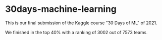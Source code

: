 # 30days-machine-learning
This is our final submission of the Kaggle course "30 Days of ML" of 2021.

We finished in the top 40% with a ranking of 3002 out of 7573 teams.
